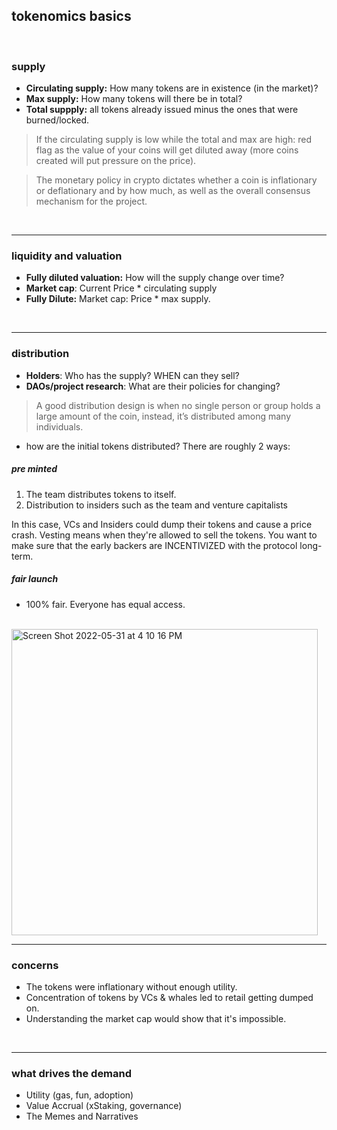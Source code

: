 ## tokenomics basics

<br>


### supply

* **Circulating supply:** How many tokens are in existence (in the market)?
* **Max supply:** How many tokens will there be in total? 
* **Total suppply:** all tokens already issued minus the ones that were burned/locked.

> If the circulating supply is low while the total and max are high: red flag as the value of your coins will get diluted away (more coins created will put pressure on the price).

> The monetary policy in crypto dictates whether a coin is inflationary or deflationary and by how much, as well as the overall consensus mechanism for the project.

<br>

---

### liquidity and valuation

* **Fully diluted valuation:** How will the supply change over time? 
* **Market cap**: Current Price * circulating supply
* **Fully Dilute:** Market cap: Price * max supply.

<br>

---

### distribution

* **Holders**: Who has the supply? WHEN can they sell?
* **DAOs/project research**: What are their policies for changing?

> A good distribution design is when no single person or group holds a large amount of the coin, instead, it’s distributed among many individuals.

* how are the initial tokens distributed? There are roughly 2 ways:

##### pre minted

1.  The team distributes tokens to itself.
2.  Distribution to insiders such as the team and venture capitalists

In this case, VCs and Insiders could dump their tokens and cause a price crash. 
Vesting means when they're allowed to sell the tokens. You want to make sure that the early backers are INCENTIVIZED with the protocol long-term.

##### fair launch

* 100% fair. Everyone has equal access.

<br>
<img width="490" alt="Screen Shot 2022-05-31 at 4 10 16 PM" src="https://user-images.githubusercontent.com/1130416/171298450-9c18c98a-db92-41f7-baad-1e3a180fe924.png">


<br>

---

### concerns


* The tokens were inflationary without enough utility.
* Concentration of tokens by VCs & whales led to retail getting dumped on.
* Understanding the market cap would show that it's impossible. 

<br>

---

### what drives the demand 


* Utility (gas, fun, adoption)
* Value Accrual (xStaking, governance)
* The Memes and Narratives


<br>



